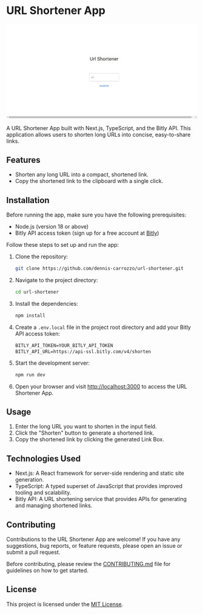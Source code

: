 # URL Shortener App

![URL Shortener App](./public/assets/screenshot.png)

A URL Shortener App built with Next.js, TypeScript, and the Bitly API. This application allows users to shorten long URLs into concise, easy-to-share links.

## Features

- Shorten any long URL into a compact, shortened link.
- Copy the shortened link to the clipboard with a single click.

## Installation

Before running the app, make sure you have the following prerequisites:

- Node.js (version 18 or above)
- Bitly API access token (sign up for a free account at [Bitly](https://bitly.com))

Follow these steps to set up and run the app:

1. Clone the repository:

   ```bash
   git clone https://github.com/dennis-carrozzo/url-shortener.git
   ```

2. Navigate to the project directory:

   ```bash
   cd url-shortener
   ```

3. Install the dependencies:

   ```bash
   npm install
   ```

4. Create a `.env.local` file in the project root directory and add your Bitly API access token:

   ```
   BITLY_API_TOKEN=YOUR_BITLY_API_TOKEN
   BITLY_API_URL=https://api-ssl.bitly.com/v4/shorten
   ```

5. Start the development server:

   ```bash
   npm run dev
   ```

6. Open your browser and visit [http://localhost:3000](http://localhost:3000) to access the URL Shortener App.

## Usage

1. Enter the long URL you want to shorten in the input field.
2. Click the "Shorten" button to generate a shortened link.
3. Copy the shortened link by clicking the generated Link Box.

## Technologies Used

- Next.js: A React framework for server-side rendering and static site generation.
- TypeScript: A typed superset of JavaScript that provides improved tooling and scalability.
- Bitly API: A URL shortening service that provides APIs for generating and managing shortened links.

## Contributing

Contributions to the URL Shortener App are welcome! If you have any suggestions, bug reports, or feature requests, please open an issue or submit a pull request.

Before contributing, please review the [CONTRIBUTING.md](CONTRIBUTING.md) file for guidelines on how to get started.

## License

This project is licensed under the [MIT License](LICENSE).
